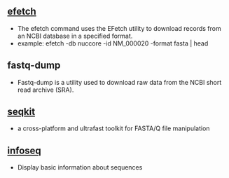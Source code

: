 ## [efetch](https://dataguide.nlm.nih.gov/edirect/efetch.html)
  - The efetch command uses the EFetch utility to download records from an NCBI database in a specified format.
  - example: efetch -db nuccore -id NM_000020 -format fasta | head
  
## fastq-dump
  - Fastq-dump is a utility used to download raw data from the NCBI short read archive (SRA).  


## [seqkit](https://bioinf.shenwei.me/seqkit/)
  - a cross-platform and ultrafast toolkit for FASTA/Q file manipulation

## [infoseq](http://emboss.sourceforge.net/apps/cvs/emboss/apps/infoseq.html)
  - Display basic information about sequences 
